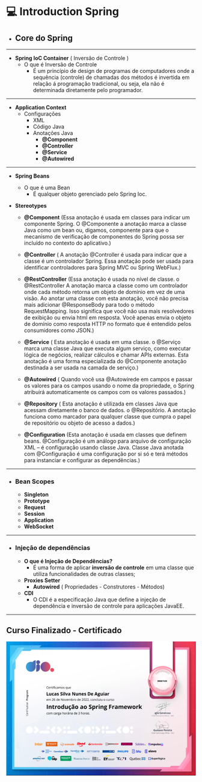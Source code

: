 # :computer: Introduction Spring

- <b>Core do Spring</b>
  - 

---



- <b>Spring IoC Container</b> ( Inversão de Controle )
  - O que é Inversão de Controle 
    - É um princípio de design de programas de computadores onde a sequência (controle) de chamadas dos métodos é invertida em relação á programação tradicional, ou seja, ela não é determinada diretamente pelo programador.

---

- <b>Application Context</b>
  - Configurações 
    - XML
    - Código Java
    - Anotações Java
      - <b>@Component</b> 
      - <b>@Controller</b>
      - <b>@Service</b> 
      - <b>@Autowired</b>

----

- <b>Spring Beans</b>

  - O que é uma Bean
    - É qualquer objeto gerenciado pelo Spring Ioc.

- <b>Stereotypes</b>

  - <b>@Component</b> (Essa anotação é usada em classes para indicar um componente Spring. O @Componente a anotação marca a classe Java como um bean ou, digamos, componente para que o mecanismo de verificação de componentes do Spring possa ser incluído no contexto do aplicativo.)

    

  - <b>@Controller</b> ( A anotação @Controller é usada para indicar que a classe é um controlador Spring. Essa anotação pode ser usada para identificar controladores para Spring MVC ou Spring WebFlux.)

    

  - <b>@RestController</b> (Essa anotação é usada no nível de classe. o @RestController A anotação marca a classe como um controlador onde cada método retorna um objeto de domínio em vez de uma visão. Ao anotar uma classe com esta anotação, você não precisa mais adicionar @ResponseBody para todo o método RequestMapping. Isso significa que você não usa mais resolvedores de exibição ou envia html em resposta. Você apenas envia o objeto de domínio como resposta HTTP no formato que é entendido pelos consumidores como JSON.)

    

  - <b>@Service</b> ( Esta anotação é usada em uma classe. o @Serviço marca uma classe Java que executa algum serviço, como executar lógica de negócios, realizar cálculos e chamar APIs externas. Esta anotação é uma forma especializada do @Componente anotação destinada a ser usada na camada de serviço.)

    

  - <b>@Autowired</b> ( Quando você usa @Autowirede em campos e passar os valores para os campos usando o nome da propriedade, o Spring atribuirá automaticamente os campos com os valores passados.)

    

  - <b>@Repository</b> ( Esta anotação é utilizada em classes Java que acessam diretamente o banco de dados. o @Repositório. A anotação funciona como marcador para qualquer classe que cumpra o papel de repositório ou objeto de acesso a dados.)

    

  - <b>@Configuration</b> (Esta anotação é usada em classes que definem beans. @Configuração é um análogo para arquivo de configuração XML – é configuração usando classe Java. Classe Java anotada com @Configuração é uma configuração por si só e terá métodos para instanciar e configurar as dependências.)

---

- <h3>Bean Scopes</h3>

  - <b>Singleton</b>
  - <b>Prototype</b>
  - <b>Request</b>
  - <b>Session</b>
  - <b>Application</b>
  - <b>WebSocket</b>

---

- <h3>Injeção de dependências</h3>

  - <b>O que é Injeção de Dependências?</b>
    - É uma forma de aplicar <b>inversão de controle</b> em uma classe que utiliza funcionalidades de outras classes; 
  - <b>Proxies Setter</b>
    - <b>Autowired</b> ( Propriedades - Construtores - Métodos)
  - <b>CDI</b>
    - O CDI é a especificação Java que define a injeção de dependência e inversão de controle para aplicações JavaEE.

---

<h2>Curso Finalizado - Certificado</h2>

 <img src="BB887430.png">